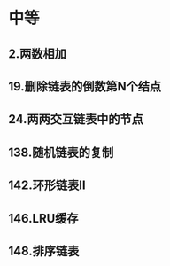 # 中等
## 2.两数相加
## 19.删除链表的倒数第N个结点
## 24.两两交互链表中的节点
## 138.随机链表的复制
## 142.环形链表Ⅱ
## 146.LRU缓存
## 148.排序链表